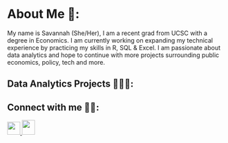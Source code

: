 <h1>  About Me 🙂:</h1>
     My name is Savannah (She/Her), I am a recent grad from UCSC with a degree in Economics.  I am currently working on expanding my technical experience by practicing my skills in R, SQL & Excel.  I am passionate about data analytics and hope to continue with more projects surrounding public economics, policy, tech and more.   

<h2>  Data Analytics Projects 👩🏻‍💻:</h2>



<h2>  Connect with me 🤳🏼:</h2>

<a href="https://www.linkedin.com/in/savannah-r-linkpage/">
     <img src="https://cdn.jsdelivr.net/npm/simple-icons@v3/icons/linkedin.svg" style="width:30px;height:30px;">
</a>


<a href="salirodr@ucsc.edu">
     <img src="https://user-images.githubusercontent.com/95718002/196139546-070966b0-0f5a-46af-81e9-2a457ff18787.png" style="width:30px;height:34px;">
</a>
